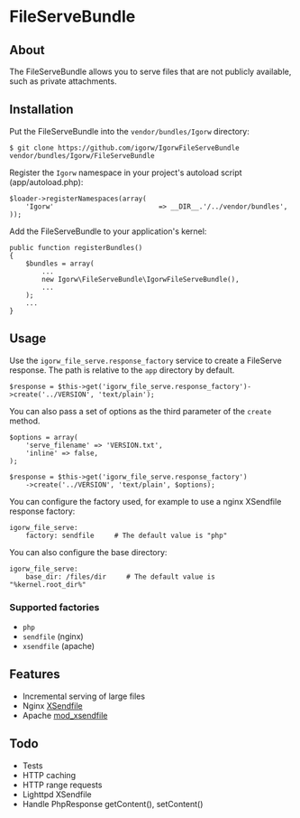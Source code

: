# FileServeBundle

## About

The FileServeBundle allows you to serve files that are not publicly available, such as private attachments.

## Installation

Put the FileServeBundle into the ``vendor/bundles/Igorw`` directory:

    $ git clone https://github.com/igorw/IgorwFileServeBundle vendor/bundles/Igorw/FileServeBundle

Register the `Igorw` namespace in your project's autoload script (app/autoload.php):

    $loader->registerNamespaces(array(
        'Igorw'                          => __DIR__.'/../vendor/bundles',
    ));

Add the FileServeBundle to your application's kernel:

    public function registerBundles()
    {
        $bundles = array(
            ...
            new Igorw\FileServeBundle\IgorwFileServeBundle(),
            ...
        );
        ...
    }

## Usage

Use the `igorw_file_serve.response_factory` service to create a FileServe response. The path is
relative to the `app` directory by default.

    $response = $this->get('igorw_file_serve.response_factory')->create('../VERSION', 'text/plain');

You can also pass a set of options as the third parameter of the `create` method.

    $options = array(
        'serve_filename' => 'VERSION.txt',
        'inline' => false,
    );

    $response = $this->get('igorw_file_serve.response_factory')
        ->create('../VERSION', 'text/plain', $options);

You can configure the factory used, for example to use a nginx XSendfile response factory:

    igorw_file_serve:
        factory: sendfile     # The default value is "php"

You can also configure the base directory:

    igorw_file_serve:
        base_dir: /files/dir     # The default value is "%kernel.root_dir%"

### Supported factories

 * `php`
 * `sendfile` (nginx)
 * `xsendfile` (apache)

## Features

* Incremental serving of large files
* Nginx [XSendfile](http://wiki.nginx.org/XSendfile)
* Apache [mod_xsendfile](https://tn123.org/mod_xsendfile/)

## Todo

* Tests
* HTTP caching
* HTTP range requests
* Lighttpd XSendfile
* Handle PhpResponse getContent(), setContent()
